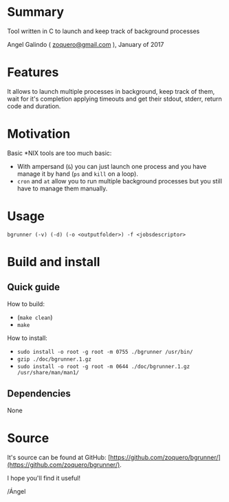 # Summary

Tool written in C to launch and keep track of background processes

Angel Galindo ( zoquero@gmail.com ), January of 2017

# Features

It allows to launch multiple processes in background, keep track of them, wait for it's completion applying timeouts and get their stdout, stderr, return code and duration.

# Motivation

Basic \*NIX tools are too much basic:

* With ampersand (`&`) you can just launch one process and you have manage it by hand (`ps` and `kill` on a loop).
* `cron` and `at` allow you to run multiple background processes but you still have to manage them manually.

# Usage

`bgrunner (-v) (-d) (-o <outputfolder>) -f <jobsdescriptor>`

# Build and install

## Quick guide

How to build:
* (`make clean`)
* `make`

How to install:
* `sudo install -o root -g root -m 0755 ./bgrunner /usr/bin/`
* `gzip ./doc/bgrunner.1.gz`
* `sudo install -o root -g root -m 0644 ./doc/bgrunner.1.gz /usr/share/man/man1/`

## Dependencies

None

# Source
It's source can be found at GitHub: [https://github.com/zoquero/bgrunner/](https://github.com/zoquero/bgrunner/).

I hope you'll find it useful!

/Ángel
